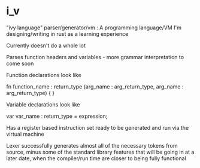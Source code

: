 # i_v
"ivy language" parser/generator/vm : A programming language/VM I'm designing/writing in rust as a learning experience

Currently doesn't do a whole lot

Parses function headers and variables - more grammar interpretation to come soon

Function declarations look like

fn function_name : return_type (arg_name : arg_return_type, arg_name : arg_return_type) { }

Variable declarations look like

var var_name : return_type = expression;

Has a register based instruction set ready to be generated and run via the virtual machine

Lexer successfully generates almost all of the necessary tokens from source, minus some of the standard library features that will be going in at a later date, when the compiler/run time are closer to being fully functional
